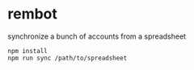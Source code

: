 # rembot
synchronize a bunch of accounts from a spreadsheet

    npm install
    npm run sync /path/to/spreadsheet

